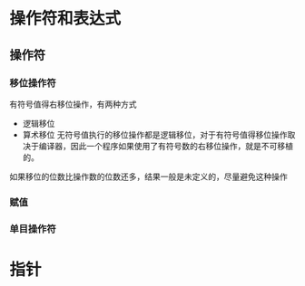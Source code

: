 # 操作符和表达式

## 操作符
### 移位操作符
有符号值得右移位操作，有两种方式
* 逻辑移位
* 算术移位
无符号值执行的移位操作都是逻辑移位，对于有符号值得移位操作取决于编译器，因此一个程序如果使用了有符号数的右移位操作，就是不可移植的。

如果移位的位数比操作数的位数还多，结果一般是未定义的，尽量避免这种操作

### 赋值

### 单目操作符

# 指针
